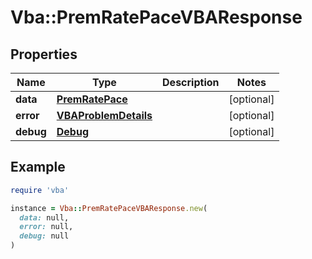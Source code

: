 # Vba::PremRatePaceVBAResponse

## Properties

| Name | Type | Description | Notes |
| ---- | ---- | ----------- | ----- |
| **data** | [**PremRatePace**](PremRatePace.md) |  | [optional] |
| **error** | [**VBAProblemDetails**](VBAProblemDetails.md) |  | [optional] |
| **debug** | [**Debug**](Debug.md) |  | [optional] |

## Example

```ruby
require 'vba'

instance = Vba::PremRatePaceVBAResponse.new(
  data: null,
  error: null,
  debug: null
)
```

